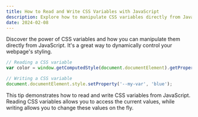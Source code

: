 ```yaml
---
title: How to Read and Write CSS Variables with JavaScript
description: Explore how to manipulate CSS variables directly from JavaScript, offering dynamic control over your webpage's styling.
date: 2024-02-08
---
```


Discover the power of CSS variables and how you can manipulate them directly from JavaScript. It's a great way to dynamically control your webpage's styling.

```javascript
// Reading a CSS variable
var color = window.getComputedStyle(document.documentElement).getPropertyValue('--my-var');

// Writing a CSS variable
document.documentElement.style.setProperty('--my-var', 'blue');
```

This tip demonstrates how to read and write CSS variables from JavaScript. Reading CSS variables allows you to access the current values, while writing allows you to change these values on the fly.